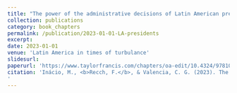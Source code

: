 ```yaml
---
title: "The power of the administrative decisions of Latin American presidents."
collection: publications
category: book_chapters
permalink: /publication/2023-01-01-LA-presidents
excerpt: 
date: 2023-01-01
venue: 'Latin America in times of turbulance'
slidesurl: 
paperurl: 'https://www.taylorfrancis.com/chapters/oa-edit/10.4324/9781003324249-5/power-administrative-decisions-latin-american-presidents-magna-in%C3%A1cio-filipe-recch-carolina-guerrero-valencia'
citation: 'Inácio, M., <b>Recch, F.</b>, & Valencia, C. G. (2023). The Power of the Administrative Decisions of Latin American Presidents. <i>Latin America in Times of Turbulence: Presidentialism under Stress</i>, 75.
'
---
```

